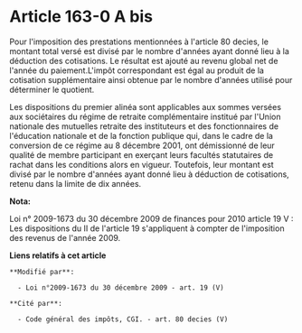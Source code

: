 # Article 163-0 A bis

Pour l'imposition des prestations mentionnées à l'article 80 decies, le montant total versé est divisé par le nombre d'années
ayant donné lieu à la déduction des cotisations. Le résultat est ajouté au revenu global net de l'année du paiement.L'impôt
correspondant est égal au produit de la cotisation supplémentaire ainsi obtenue par le nombre d'années utilisé pour
déterminer le quotient. 

Les dispositions du premier alinéa sont applicables aux sommes versées aux sociétaires du régime de retraite complémentaire
institué par l'Union nationale des mutuelles retraite des instituteurs et des fonctionnaires de l'éducation nationale et de
la fonction publique qui, dans le cadre de la conversion de ce régime au 8 décembre 2001, ont démissionné de leur qualité de
membre participant en exerçant leurs facultés statutaires de rachat dans les conditions alors en vigueur. Toutefois, leur
montant est divisé par le nombre d'années ayant donné lieu à déduction de cotisations, retenu dans la limite de dix années.

**Nota:**

Loi n° 2009-1673 du 30 décembre 2009 de finances pour 2010 article 19 V : Les dispositions du II de l'article 19 s'appliquent
à compter de l'imposition des revenus de l'année 2009.

**Liens relatifs à cet article**

	**Modifié par**:

	  - Loi n°2009-1673 du 30 décembre 2009 - art. 19 (V)

	**Cité par**:

	  - Code général des impôts, CGI. - art. 80 decies (V)
